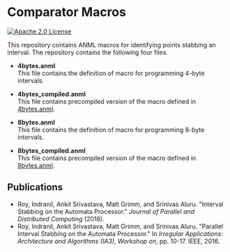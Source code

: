 # Comparator Macros
[![Apache 2.0 License](https://img.shields.io/badge/license-Apache%20v2.0-blue.svg)](LICENSE)

This repository contains ANML macros for identifying points stabbing an interval. The repository contains the following four files.

* **4bytes.anml**  
This file contains the definition of macro for programming 4-byte intervals.

* **4bytes_compiled.anml**  
This file contains precompiled version of the macro defined in [4bytes.anml](4bytes.anml).

* **8bytes.anml**  
This file contains the definition of macro for programming 8-byte intervals.

* **8bytes_compiled.anml**  
This file contains precompiled version of the macro defined in [8bytes.anml](8bytes.anml).

## Publications
* Roy, Indranil, Ankit Srivastava, Matt Grimm, and Srinivas Aluru. "Interval Stabbing on the Automata Processor." _Journal of Parallel and Distributed Computing_ (2018).
* Roy, Indranil, Ankit Srivastava, Matt Grimm, and Srinivas Aluru. "Parallel Interval Stabbing on the Automata Processor." In _Irregular Applications: Architecture and Algorithms (IA3), Workshop on_, pp. 10-17. IEEE, 2016.
